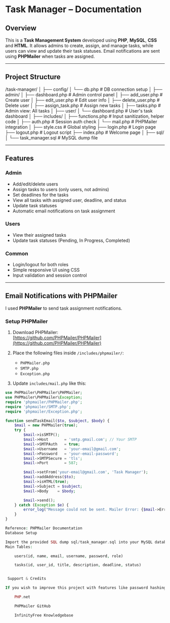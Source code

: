 # Task Manager – Documentation

## Overview

This is a **Task Management System** developed using **PHP**, **MySQL**, **CSS** and **HTML**. It allows admins to create, assign, and manage tasks, while users can view and update their task statuses. Email notifications are sent using **PHPMailer** when tasks are assigned.

---

## Project Structure

/task-manager/
│
├── config/
│   └── db.php               # DB connection setup
│
├── admin/
│   ├── dashboard.php        # Admin control panel
│   ├── add_user.php         # Create user
│   ├── edit_user.php        # Edit user info
│   ├── delete_user.php      # Delete user
│   ├── assign_task.php      # Assign new tasks
│   ├── tasks.php            # Admin view: All tasks
│
├── user/
│   └── dashboard.php        # User's task dashboard
│
├── includes/
│   ├── functions.php        # Input sanitization, helper code
│   ├── auth.php             # Session auth check
│   └── mail.php             # PHPMailer integration
│
├── style.css                # Global styling
├── login.php                # Login page
├── logout.php               # Logout script
├── index.php                # Welcome page
│
├── sql/
│   └── task_manager.sql     # MySQL dump file

---

##  Features

### Admin
- Add/edit/delete users
- Assign tasks to users (only users, not admins)
- Set deadlines for the tasks
- View all tasks with assigned user, deadline, and status
- Update task statuses
- Automatic email notifications on task assignment

### Users
- View their assigned tasks
- Update task statuses (Pending, In Progress, Completed)

### Common
- Login/logout for both roles
- Simple responsive UI using CSS
- Input validation and session control

---

## Email Notifications with PHPMailer

I used **PHPMailer** to send task assignment notifications. 
### Setup PHPMailer

1. Download PHPMailer:  
   [https://github.com/PHPMailer/PHPMailer](https://github.com/PHPMailer/PHPMailer)

2. Place the following files inside `/includes/phpmailer/`:
   - `PHPMailer.php`
   - `SMTP.php`
   - `Exception.php`

3. Update `includes/mail.php` like this:

```php
use PHPMailer\PHPMailer\PHPMailer;
use PHPMailer\PHPMailer\Exception;
require 'phpmailer/PHPMailer.php';
require 'phpmailer/SMTP.php';
require 'phpmailer/Exception.php';

function sendTaskEmail($to, $subject, $body) {
    $mail = new PHPMailer(true);
    try {
        $mail->isSMTP();
        $mail->Host       = 'smtp.gmail.com'; // Your SMTP
        $mail->SMTPAuth   = true;
        $mail->Username   = 'your-email@gmail.com';
        $mail->Password   = 'your-email-password';
        $mail->SMTPSecure = 'tls';
        $mail->Port       = 587;

        $mail->setFrom('your-email@gmail.com', 'Task Manager');
        $mail->addAddress($to);
        $mail->isHTML(true);
        $mail->Subject = $subject;
        $mail->Body    = $body;

        $mail->send();
    } catch (Exception $e) {
        error_log("Message could not be sent. Mailer Error: {$mail->ErrorInfo}");
    }
}

Reference: PHPMailer Documentation
Database Setup

Import the provided SQL dump sql/task_manager.sql into your MySQL database.
Main Tables:

    users(id, name, email, username, password, role)

    tasks(id, user_id, title, description, deadline, status)


 Support & Credits

If you wish to improve this project with features like password hashing, admin dashboard charts, or user file attachments, feel free to explore:

    PHP.net

    PHPMailer GitHub

    InfinityFree Knowledgebase
